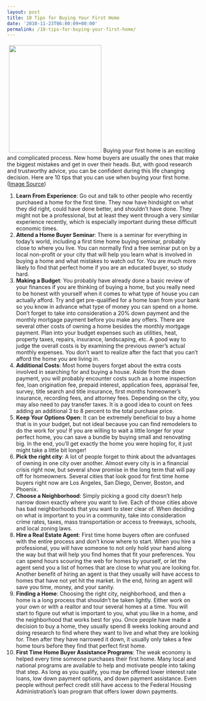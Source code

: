 ```yaml
---
layout: post
title: 10 Tips for Buying Your First Home
date: '2010-11-23T06:00:09+00:00'
permalink: /10-tips-for-buying-your-first-home/
---
```

<a href="http://murraylampert.com/wp-content/uploads/2010/11/choosing-a-new-home-checklist.jpg"><img class="size-full wp-image-645 alignright" style="margin: 5px;" title="choosing-a-new-home-checklist" src="http://murraylampert.com/wp-content/uploads/2010/11/choosing-a-new-home-checklist.jpg" alt="" width="241" height="280" /></a>Buying your first home is an exciting and complicated  process. New home buyers are usually the ones that make the biggest mistakes  and get in over their heads. But, with good research and trustworthy advice,  you can be confident during this life changing decision. Here are 10 tips that  you can use when buying your first home. (<a href="http://www.flickr.com/photos/alancleaver/">Image Source</a>)
<ol>
	<li><strong>Learn  From Experience</strong>: Go out and talk to other people who recently purchased a  home for the first time. They now have hindsight on what they did right, could  have done better, and shouldn’t have done. They might not be a professional,  but at least they went through a very similar experience recently, which is  especially important during these difficult economic times.</li>
	<li><strong>Attend a  Home Buyer Seminar</strong>: There is a seminar for everything in today’s world,  including a first time home buying seminar, probably close to where you live.  You can normally find a free seminar put on by a local non-profit or your city  that will help you learn what is involved in buying a home and what mistakes to  watch out for. You are much more likely to find that perfect home if you are an  educated buyer, so study hard.</li>
	<li><strong>Making a  Budget</strong>: You probably have already done a basic review of your finances if  you are thinking of buying a home, but you really need to be honest with  yourself when it comes to what type of house you can actually afford. Try and  get pre-qualified for a home loan from your bank so you know in advance what  type of money you can spend on a home. Don’t forget to take into consideration  a 20% down payment and the monthly mortgage payment before you make any offers.  There are several other costs of owning a home besides the monthly mortgage  payment. Plan into your budget expenses such as utilities, heat, property  taxes, repairs, insurance, landscaping, etc. A good way to judge the overall  costs is by examining the previous owner’s actual monthly expenses. You don’t  want to realize after the fact that you can’t afford the home you are living  in.</li>
	<li><strong>Additional  Costs</strong>: Most home buyers forget about the extra costs involved in searching  for and buying a house. Aside from the down payment, you will probably  encounter costs such as a home inspection fee, loan origination fee, prepaid  interest, application fees, appraisal fee, survey, title search and title  insurance, first months homeowner’s insurance, recording fees, and attorney  fees. Depending on the city, you may also need to pay transfer taxes. It is a  good idea to count on fees adding an additional 3 to 8 percent to the total  purchase price.</li>
	<li><strong>Keep Your  Options Open</strong>: It can be extremely beneficial to buy a home that is in your  budget, but not ideal because you can find remodelers to do the work for you!  If you are willing to wait a little longer for your perfect home, you can save  a bundle by buying small and renovating big. In the end, you’ll get exactly the  home you were hoping for, it just might take a little bit longer!</li>
	<li><strong>Pick the  right city</strong>: A lot of people forget to think about the advantages of owning  in one city over another. Almost every city is in a financial crisis right now,  but several show promise in the long term that will pay off for homeowners.  Several cities that look good for first time home buyers right now are Los  Angeles, San Diego, Denver, Boston, and Phoenix.</li>
	<li><strong>Choose a  Neighborhood</strong>: Simply picking a good city doesn’t help narrow down exactly  where you want to live. Each of those cities above has bad neighborhoods that  you want to steer clear of. When deciding on what is important to you in a  community, take into consideration crime rates, taxes, mass transportation or  access to freeways, schools, and local zoning laws.</li>
	<li><strong>Hire a  Real Estate Agent</strong>: First time home buyers often are confused with the  entire process and don’t know where to start. When you hire a professional, you  will have someone to not only hold your hand along the way but that will help  you find homes that fit your preferences. You can spend hours scouring the web  for homes by yourself, or let the agent send you a list of homes that are close  to what you are looking for. Another benefit of hiring an agent is that they  usually will have access to homes that have not yet hit the market. In the end,  hiring an agent will save you time, money, and your sanity.</li>
	<li><strong>Finding a  Home</strong>: Choosing the right city, neighborhood, and then a home is a long process  that shouldn’t be taken lightly. Either work on your own or with a realtor and  tour several homes at a time. You will start to figure out what is important to  you, what you like in a home, and the neighborhood that works best for you.  Once people have made a decision to buy a home, they usually spend 8 weeks  looking around and doing research to find where they want to live and what they  are looking for. Then after they have narrowed it down, it usually only takes a  few home tours before they find that perfect first home.</li>
	<li><strong>First  Time Home Buyer Assistance Programs</strong>: The weak economy is helped every time  someone purchases their first home. Many local and national programs are  available to help and motivate people into taking that step. As long as you  qualify, you may be offered lower interest rate loans, low down payment  options, and down payment assistance. Even people without perfect credit still  have access to the Federal Housing Administration’s loan program that offers  lower down payments.</li>
</ol>
